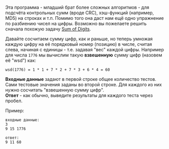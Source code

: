 Эта программа - младший брат более сложных алгоритмов - для подсчёта контрольных сумм (вроде CRC), хэш-функций
(например, MD5) на строках и т.п. Помимо того она даст нам ещё одно упражнение по разбиению чисел на цифры.
Возможно вы пожелаете решить сначала похожую задачу [Sum of Digits](./sum-of-digits).

Давайте сосчитаем сумму цифр, как и раньше, но теперь умножая каждую цифру на её порядковый номер (позицию) в числе,
считая слева, начиная с единицы - т.е. задавая "вес" каждой цифры.
Например для числа `1776` мы вычислим такую **взвешенную** сумму цифр (назовем её "wsd") как:

    wsd(1776) = 1 * 1 + 7 * 2 + 7 * 3 + 6 * 4 = 60

**Входные данные** задают в первой строке общее количество тестов.  
Сами тестовые значения заданы во второй строке. Для каждого из них нужно сосчитать "взвешенную сумму цифр".  
**Ответ** - как обычно, выведите результаты для каждого теста через пробел.

Пример:

    входные данные:
    3
    9 15 1776
    
    ответ:
    9 11 60
